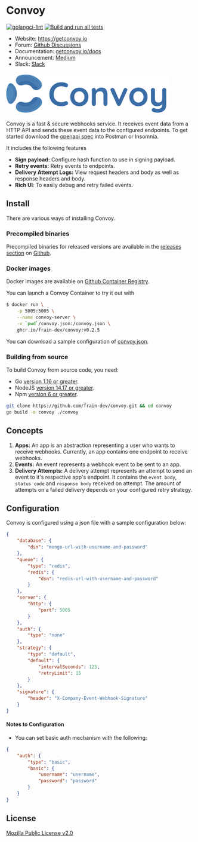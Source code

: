 Convoy
=========
[![golangci-lint](https://github.com/frain-dev/convoy/actions/workflows/linter.yml/badge.svg)](https://github.com/frain-dev/convoy/actions/workflows/linter.yml)
[![Build and run all tests](https://github.com/frain-dev/convoy/actions/workflows/go.yml/badge.svg)](https://github.com/frain-dev/convoy/actions/workflows/go.yml)
- Website: https://getconvoy.io
- Forum: [Github Discussions](https://github.com/frain-dev/convoy/discussions)
- Documentation: [getconvoy.io/docs](https://getconvoy.io/docs)
- Announcement: [Medium](https://medium.com/frain-technologies/tagged/convoy)
- Slack: [Slack](https://join.slack.com/t/convoy-community/shared_invite/zt-xiuuoj0m-yPp~ylfYMCV9s038QL0IUQ)

![convoy image](./convoy-logo.svg)

Convoy is a fast & secure webhooks service. It receives event data from a HTTP API and sends these event data to the configured endpoints. To get started download the [openapi spec](https://github.com/frain-dev/convoy/blob/main/openapi.yaml) into Postman or Insomnia.

It includes the following features
- **Sign payload:** Configure hash function to use in signing payload.
- **Retry events:** Retry events to endpoints.
- **Delivery Attempt Logs:** View request headers and body as well as response headers and body.
- **Rich UI**: To easily debug and retry failed events.

## Install

There are various ways of installing Convoy.

### Precompiled binaries
Precompiled binaries for released versions are available in the [releases section](https://github.com/frain-dev/convoy/releases)
on [Github](https://github.com/frain-dev/convoy).

### Docker images
Docker images are available on [Github Container Registry](https://github.com/frain-dev/convoy/pkgs/container/convoy).

You can launch a Convoy Container to try it out with 

```bash
$ docker run \
	-p 5005:5005 \
	--name convoy-server \
	-v `pwd`/convoy.json:/convoy.json \
	ghcr.io/frain-dev/convoy:v0.2.5
```

You can download a sample configuration of [convoy.json](https://github.com/frain-dev/convoy/blob/main/convoy.json).


### Building from source
To build Convoy from source code, you need:
* Go [version 1.16 or greater](https://golang.org/doc/install).
* NodeJS [version 14.17 or greater](https://nodejs.org).
* Npm [version 6 or greater](https://npmjs.com).

```bash
git clone https://github.com/frain-dev/convoy.git && cd convoy
go build -o convoy ./convoy
```

## Concepts

1. **Apps:** An app is an abstraction representing a user who wants to receive webhooks. Currently, an app contains one endpoint to receive webhooks.
2. **Events:** An event represents a webhook event to be sent to an app.
3. **Delivery Attempts:** A delivery attempt represents an attempt to send an event to it's respective app's endpoint. It contains the `event body`, `status code` and `response body` received on attempt. The amount of attempts on a failed delivery depends on your configured retry strategy.

## Configuration

Convoy is configured using a json file with a sample configuration below:

```json
{
	"database": {
		"dsn": "mongo-url-with-username-and-password"
	},
	"queue": {
		"type": "redis",
		"redis": {
			"dsn": "redis-url-with-username-and-password"
		}
	},
	"server": {
		"http": {
			"port": 5005
		}
	},
	"auth": {
		"type": "none"
	},
	"strategy": {
		"type": "default",
		"default": {
			"intervalSeconds": 125,
			"retryLimit": 15
		}
	},
	"signature": {
		"header": "X-Company-Event-Webhook-Signature"
	}
}
```

#### Notes to Configuration

-   You can set basic auth mechanism with the following:

```json
{
	"auth": {
		"type": "basic",
		"basic": {
			"username": "username",
			"password": "password"
		}
	}
}
```

## License
[Mozilla Public License v2.0](https://github.com/frain-dev/convoy/blob/main/LICENSE)
